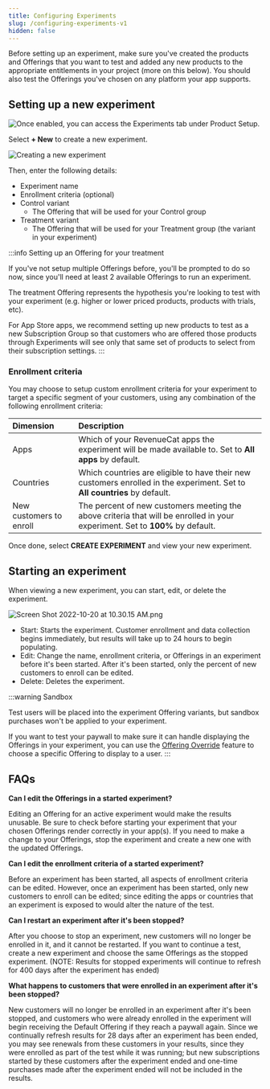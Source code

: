 ```yaml
---
title: Configuring Experiments
slug: /configuring-experiments-v1
hidden: false
---
```


Before setting up an experiment, make sure you've created the products and Offerings that you want to test and added any new products to the appropriate entitlements in your project (more on this below). You should also test the Offerings you've chosen on any platform your app supports.

## Setting up a new experiment

![Once enabled, you can access the **Experiments** tab under **Product Setup**.](https://files.readme.io/ba143ea-Screen_Shot_2022-11-30_at_3.39.08_PM.png "Screen Shot 2022-11-30 at 3.39.08 PM.png")

Select **+ New** to create a new experiment.

![Creating a new experiment](https://files.readme.io/970b88e-Screen_Shot_2023-04-07_at_11.46.01_AM_1.png "Creating a new experiment")

Then, enter the following details:

- Experiment name
- Enrollment criteria (optional)
- Control variant
  - The Offering that will be used for your Control group
- Treatment variant
  - The Offering that will be used for your Treatment group (the variant in your experiment)

:::info Setting up an Offering for your treatment

If you've not setup multiple Offerings before, you'll be prompted to do so now, since you'll need at least 2 available Offerings to run an experiment.

The treatment Offering represents the hypothesis you're looking to test with your experiment (e.g. higher or lower priced products, products with trials, etc).

For App Store apps, we recommend setting up new products to test as a new Subscription Group so that customers who are offered those products through Experiments will see only that same set of products to select from their subscription settings.
:::

### Enrollment criteria

You may choose to setup custom enrollment criteria for your experiment to target a specific segment of your customers, using any combination of the following enrollment criteria:

| Dimension               | Description                                                                                                                   |
| :---------------------- | :---------------------------------------------------------------------------------------------------------------------------- |
| Apps                    | Which of your RevenueCat apps the experiment will be made available to. Set to **All apps** by default.                       |
| Countries               | Which countries are eligible to have their new customers enrolled in the experiment. Set to **All countries** by default.     |
| New customers to enroll | The percent of new customers meeting the above criteria that will be enrolled in your experiment. Set to **100%** by default. |

Once done, select **CREATE EXPERIMENT** and view your new experiment.

## Starting an experiment

When viewing a new experiment, you can start, edit, or delete the experiment.

![](https://files.readme.io/3e6f895-Screen_Shot_2022-10-20_at_10.30.15_AM.png "Screen Shot 2022-10-20 at 10.30.15 AM.png")

- Start: Starts the experiment. Customer enrollment and data collection begins immediately, but results will take up to 24 hours to begin populating.
- Edit: Change the name, enrollment criteria, or Offerings in an experiment before it's been started. After it's been started, only the percent of new customers to enroll can be edited.
- Delete: Deletes the experiment.

:::warning Sandbox

Test users will be placed into the experiment Offering variants, but sandbox purchases won't be applied to your experiment.

If you want to test your paywall to make sure it can handle displaying the Offerings in your experiment, you can use the [Offering Override](/offering-override) feature to choose a specific Offering to display to a user.
:::

## FAQs

**Can I edit the Offerings in a started experiment?**

Editing an Offering for an active experiment would make the results unusable. Be sure to check before starting your experiment that your chosen Offerings render correctly in your app(s). If you need to make a change to your Offerings, stop the experiment and create a new one with the updated Offerings.

**Can I edit the enrollment criteria of a started experiment?**

Before an experiment has been started, all aspects of enrollment criteria can be edited. However, once an experiment has been started, only new customers to enroll can be edited; since editing the apps or countries that an experiment is exposed to would alter the nature of the test.

**Can I restart an experiment after it's been stopped?**

After you choose to stop an experiment, new customers will no longer be enrolled in it, and it cannot be restarted. If you want to continue a test, create a new experiment and choose the same Offerings as the stopped experiment.
(NOTE: Results for stopped experiments will continue to refresh for 400 days after the experiment has ended)

**What happens to customers that were enrolled in an experiment after it's been stopped?**

New customers will no longer be enrolled in an experiment after it's been stopped, and customers who were already enrolled in the experiment will begin receiving the Default Offering if they reach a paywall again.
Since we continually refresh results for 28 days after an experiment has been ended, you may see renewals from these customers in your results, since they were enrolled as part of the test while it was running; but new subscriptions started by these customers after the experiment ended and one-time purchases made after the experiment ended will not be included in the results.
